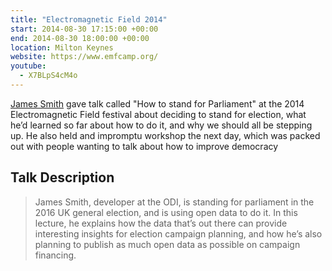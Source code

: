 ```yaml
---
title: "Electromagnetic Field 2014"
start: 2014-08-30 17:15:00 +00:00
end: 2014-08-30 18:00:00 +00:00
location: Milton Keynes
website: https://www.emfcamp.org/
youtube:
  - X7BLpS4cM4o
---
```


[James Smith](/people/james-smith) gave talk called "How to stand for Parliament" at the 2014 Electromagnetic Field festival about deciding to stand for election, what he’d learned so far about how to do it, and why we should all be stepping up. He also held and impromptu workshop the next day, which was packed out with people wanting to talk about how to improve democracy

## Talk Description

> James Smith, developer at the ODI, is standing for parliament in the 2016 UK general election, and is using open data to do it. In this lecture, he explains how the data that’s out there can provide interesting insights for election campaign planning, and how he’s also planning to publish as much open data as possible on campaign financing.